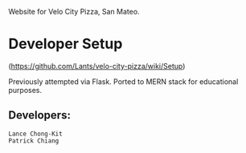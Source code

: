 Website for Velo City Pizza, San Mateo.

# Developer Setup
(https://github.com/Lants/velo-city-pizza/wiki/Setup)

Previously attempted via Flask. Ported to MERN stack for educational purposes.
## Developers:
    Lance Chong-Kit
    Patrick Chiang
